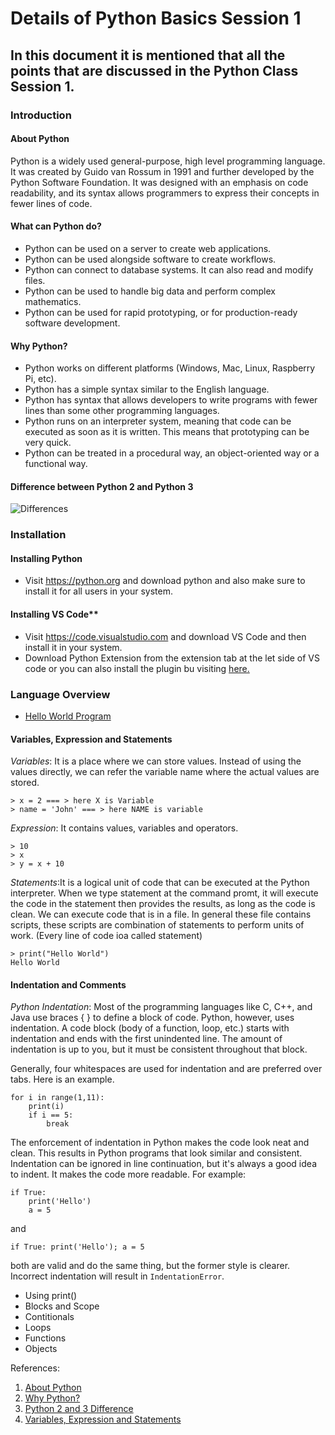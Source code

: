 # Details of Python Basics Session 1
## In this document it is mentioned that all the points that are discussed in the Python Class Session 1.

### Introduction
#### About Python
Python is a widely used general-purpose, high level programming language. It was created by Guido van Rossum in 1991 and further developed by the Python Software Foundation. It was designed with an emphasis on code readability, and its syntax allows programmers to express their concepts in fewer lines of code.

#### What can Python do?
- Python can be used on a server to create web applications.
- Python can be used alongside software to create workflows.
- Python can connect to database systems. It can also read and modify files.
- Python can be used to handle big data and perform complex mathematics.
- Python can be used for rapid prototyping, or for production-ready software development.

#### Why Python?
- Python works on different platforms (Windows, Mac, Linux, Raspberry Pi, etc).
- Python has a simple syntax similar to the English language.
- Python has syntax that allows developers to write programs with fewer lines than some other programming languages.
- Python runs on an interpreter system, meaning that code can be executed as soon as it is written. This means that prototyping can be very quick.
- Python can be treated in a procedural way, an object-oriented way or a functional way.

#### Difference between Python 2 and Python 3
![Differences](../python_difference.png)

### Installation
#### Installing Python
- Visit https://python.org and download python and also make sure to install it for all users in your system.
#### Installing VS Code**
- Visit https://code.visualstudio.com and download VS Code and then install it in your system. 
- Download Python Extension from the extension tab at the let side of VS code or you can also install the plugin bu visiting [here.](https://marketplace.visualstudio.com/items?itemName=ms-python.python)

### Language Overview
- [Hello World Program](Chap01/hello.py)

#### Variables, Expression and Statements
_Variables_: It is a place where we can store values. Instead of using the values directly, we can refer the variable name where the actual values are stored.
```
> x = 2 === > here X is Variable
> name = 'John' === > here NAME is variable
```
_Expression_: It contains values, variables and operators.
```
> 10
> x
> y = x + 10
```
_Statements_:It is a logical unit of code that can be executed at the Python interpreter. When we type statement at the command promt, it will execute the code in the statement then provides the results, as long as the code is clean. We can execute code that is in a file. In general these file contains scripts, these scripts are combination of statements to perform units of work. (Every line of code ioa called statement)
```
> print("Hello World")
Hello World
```

#### Indentation and Comments
_Python Indentation_: Most of the programming languages like C, C++, and Java use braces { } to define a block of code. Python, however, uses indentation. A code block (body of a function, loop, etc.) starts with indentation and ends with the first unindented line. The amount of indentation is up to you, but it must be consistent throughout that block.

Generally, four whitespaces are used for indentation and are preferred over tabs. Here is an example.

```
for i in range(1,11):
    print(i)
    if i == 5:
        break
```

The enforcement of indentation in Python makes the code look neat and clean. This results in Python programs that look similar and consistent.
Indentation can be ignored in line continuation, but it's always a good idea to indent. It makes the code more readable. For example:

```
if True:
    print('Hello')
    a = 5
```
and
```
if True: print('Hello'); a = 5
```
both are valid and do the same thing, but the former style is clearer.
Incorrect indentation will result in ```IndentationError```.
- Using print()
- Blocks and Scope
- Contitionals
- Loops
- Functions
- Objects


References:
1. [About Python](https://www.geeksforgeeks.org/python-language-introduction/#:~:text=Python%20is%20a%20widely%20used,in%20fewer%20lines%20of%20code.)
2. [Why Python?](https://www.w3schools.com/python/python_intro.asp)
3. [Python 2 and 3 Difference](https://www.differencebetween.com/difference-between-python-2-and-vs-3/)
4. [Variables, Expression and Statements](https://www.wisdomaxis.com/technology/software/python/what-is-Python-Variable-Expression-Statement.php)

